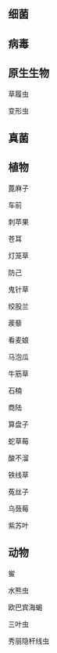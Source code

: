## 细菌

## 病毒

## 原生生物

草履虫 

变形虫

## 真菌

## 植物

蓖麻子

车前 

刺苹果 

苍耳 

灯笼草

防己

鬼针草

绞股兰 

蒺藜

看麦娘

马泡瓜

牛筋草

石楠 

商陆 

算盘子 

蛇草莓 

酸不溜 

铁线草 

菟丝子

乌蔹莓

紫苏叶

## 动物

鲎

水熊虫

欧巴宾海蝎

三叶虫 

秀丽隐杆线虫
